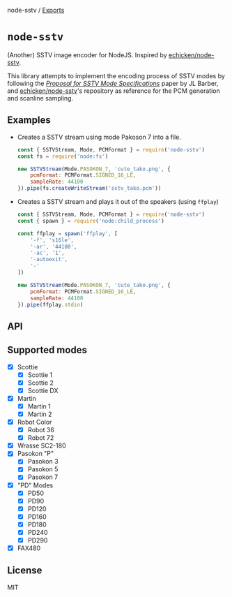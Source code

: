 node-sstv / [Exports](modules.md)

# `node-sstv`

(Another) SSTV image encoder for NodeJS. Inspired by [echicken/node-sstv](https://github.com/echicken/node-sstv). 

This library attempts to implement the encoding process of SSTV modes by following the [*Proposal for SSTV Mode Specifications*](http://www.barberdsp.com/downloads/Dayton%20Paper.pdf) paper by JL Barber, and [echicken/node-sstv](https://github.com/echicken/node-sstv)'s repository as reference for the PCM generation and scanline sampling.

## Examples

- Creates a SSTV stream using mode Pakoson 7 into a file.
    ```js
    const { SSTVStream, Mode, PCMFormat } = require('node-sstv')
    const fs = require('node:fs')

    new SSTVStream(Mode.PASOKON_7, 'cute_tako.png', {
        pcmFormat: PCMFormat.SIGNED_16_LE,
        sampleRate: 44100
    }).pipe(fs.createWriteStream('sstv_tako.pcm'))
    ```
- Creates a SSTV stream and plays it out of the speakers (using `ffplay`)
    ```js
    const { SSTVStream, Mode, PCMFormat } = require('node-sstv')
    const { spawn } = require('node:child_process')

    const ffplay = spawn('ffplay', [
        '-f', 's16le',
        '-ar', '44100',
        '-ac', '1',
        '-autoexit',
        '-'
    ])

    new SSTVStream(Mode.PASOKON_7, 'cute_tako.png', {
        pcmFormat: PCMFormat.SIGNED_16_LE,
        sampleRate: 44100
    }).pipe(ffplay.stdin)
    ```

## API

## Supported modes

- [x] Scottie
    - [x] Scottie 1
    - [x] Scottie 2
    - [x] Scottie DX
- [x] Martin
    - [x] Martin 1
    - [x] Martin 2
- [x] Robot Color
    - [x] Robot 36
    - [x] Robot 72
- [x] Wrasse SC2-180
- [x] Pasokon "P"
    - [x] Pasokon 3
    - [x] Pasokon 5
    - [x] Pasokon 7
- [x] "PD" Modes
    - [x] PD50
    - [x] PD90
    - [x] PD120
    - [x] PD160
    - [x] PD180
    - [x] PD240
    - [x] PD290
- [x] FAX480

## License

MIT
